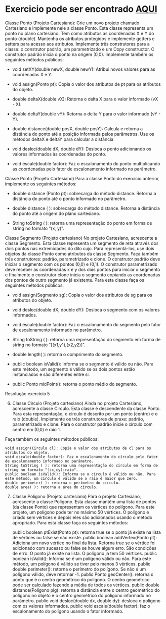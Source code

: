 # Exercicio pode ser encontrado [AQUI](https://pooperrotti.fandom.com/pt-br/wiki/Exerc%C3%ADcios_e_exemplos)

Classe Ponto (Projeto Cartesiano): Crie um novo projeto chamado Cartesiano e implemente nele a classe Ponto. Esta classe representa um ponto no plano cartesiano. Tem como atributos as coordenadas X e Y do ponto (double).
Mantenha os atributos protegidos e implemente getters e setters para acesso aos atributos.
Implemente três construtores para a classe: o construtor padrão, um parametrizado e um Copy constructor. O construtor padrão inicia o ponto na origem (0,0).
Implemente também os seguintes métodos públicos:

- void setXY(double newX, double newY): Atribui novos valores para as coordenadas X e Y.

- void assign(Ponto pt): Copia o valor dos atributos de pt para os atributos do objeto.

- double deltaX(double vX): Retorna o delta X para o valor informado (vX - X).

- double deltaY(double vY): Retorna o delta Y para o valor informado (vY - Y).

- double distance(double posX, double posY): Calcula e retorna a distância do ponto até a posição informada pelos parâmetros. Use os métodos deltaX e deltaY para calcular a distância.

- void desloc(double dX, double dY): Desloca o ponto adicionando os valores informados às coordenadas do ponto.

- void escale(double factor): Faz o escalonamento do ponto multiplicando as coordenadas pelo fator de escalonamento informado no parâmetro.


Classe Ponto (Projeto Cartesiano) Para a classe Ponto do exercício anterior, implemente os seguintes métodos:

- double distance (Ponto pt): sobrecarga do método distance. Retorna a distância do ponto até o ponto informado no parâmetro.

- double distance ( ): sobrecarga do método distance. Retorna a distância do ponto até a origem do plano cartesiano.

- String toString ( ): retorna uma representação do ponto em forma de string no formato "(x, y)".


Classe Segmento (Projeto cartesiano) No projeto Cartesiano, acrescente a classe Segmento. Esta classe representa um segmento de reta através dos dois pontos nas extremidades do dito cujo. Para representá-los, use dois objetos da classe Ponto como atributos da classe Segmento. Faça também três construtores: padrão, parametrizado e clone. O construtor padrão deve iniciar o segmento com os pontos (0,0) e (0,1). O construtor parametrizado deve receber as coordenadas x e y dos dois pontos para iniciar o segmento e finalmente o construtor clone inicia o segmento copiando as coordenadas dos pontos de outro segmento já existente.
Para esta classe faça os seguintes métodos públicos:

- void assign(Segmento sg): Copia o valor dos atributos de sg para os atributos do objeto.

- void desloc(double dX, double dY): Desloca o segmento com os valores informados.

- void escale(double factor): Faz o escalonamento do segmento pelo fator de escalonamento informado no parâmetro.

- String toString ( ): retorna uma representação do segmento em forma de string no formato "[(x1,y1),(x2,y2)]".

- double length( ): retorna o comprimento do segmento.

- public boolean isValid(): Informa se o segmento é válido ou não. Para este método, um segmento é válido se os dois pontos estão instanciados e são diferentes entre si.

- public Ponto midPoint(): retorna o ponto médio do segmento.


Resolução exercício 5

6) Classe Circulo (Projeto cartesiano) Ainda no projeto Cartesiano, acrescente a classe Circulo. Esta classe é descendente da classe Ponto. Para esta representação, o circulo é descrito por um ponto (centro) e o raio (double). Implemente os três construtores de praxe: padrão, parametrizado e clone. Para o construtor padrão inicie o círculo com centro em (0,0) e raio 1.

Faça também os seguintes métodos públicos:

    void assign(Circulo cl): Copia o valor dos atributos de cl para os atributos do objeto.
    void escale(double factor): Faz o escalonamento do círculo pelo fator de escalonamento informado no parâmetro.
    String toString ( ): retorna uma representação do círculo em forma de string no formato "(cx,cy):raio".
    public boolean isValid(): Informa se o círculo é válido ou não. Para este método, um círculo é válido se o raio é maior que zero.
    double perimeter( ): retorna o perímetro do círculo.
    double area( ): retorna a área do círculo.

7) Classe Poligono (Projeto cartesiano) Para o projeto Cartesiano, acrescente a classe Poligono. Esta classe mantém uma lista de pontos (da classe Ponto) que representam os vértices do polígono. Para este projeto, um polígono pode ter no máximo 50 vértices. O polígono é criado sem vértices e depois eles são adicionados usando o método apropriado. Para esta classe faça os seguintes métodos:

    public boolean ptExist(Ponto pt): retorna true se o ponto já existe na lista de vértices ou false se não existe.
    public boolean addVertex(Ponto pt): Adiciona um novo vértice no final da lista. Retorna true se o vértice foi adicionado com sucesso ou false se houve algum erro. São condições de erro:
        O ponto já existe na lista.
        O polígono já tem 50 vértices.
    public boolean isValid(): Informa se é um polígono válido ou não. Para este método, um polígono é válido se tiver pelo menos 3 vértices.
    public double perimeter(): retorna o perímetro do polígono. Se não é um polígono válido, deve retornar -1.
    public Ponto geoCenter(): retorna o ponto que é o centro geométrico do polígono. O centro geométrico pode ser calculado fazendo a média de todos os vértices.
    public double distance(Poligono plg): retorna a distância entre o centro geométrico do polígono no objeto e o centro geométrico do polígono informado no parâmetro.
    public void desloc(double dx, double dy): desloca o polígono com os valores informados.
    public void escale(double factor): faz o escalonamento do polígono usando o fator informado.
